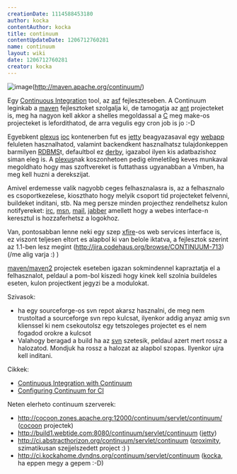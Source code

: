```yaml
---
creationDate: 1114588453180 
author: kocka 
contentAuthor: kocka 
title: continuum 
contentUpdateDate: 1206712760281 
name: continuum 
layout: wiki 
date: 1206712760281 
creator: kocka 
---
```

![image](http://maven.apache.org/continuum/images/continuum_logo_75.gif)(http://maven.apache.org/continuum/)

Egy [Continuous Integration](Continuous%20Integration.html) tool, az [asf](ASF.html) fejleszteseben. A Continuum leginkab a [maven](maven.html) fejlesztoket szolgalja ki, de tamogatja az [ant](ant.html) projecteket is, meg ha nagyon kell akkor a shelles megoldassal a [C](C.html) meg make-os projecteket is lefordithatod, de arra vegulis egy cron job is jo :-D

Egyebkent [plexus](plexus.html) [ioc](ioc.html) kontenerben fut es [jetty](jetty.html) beagyazasaval egy [webapp](webapp.html) feluleten hasznalhatod, valamint backendkent hasznalhatsz tulajdonkeppen barmilyen [RDBMS](RDBMS.html)t, defaultbol ez [derby](Derby.html), igazabol ilyen kis adatbazishoz siman eleg is. A [plexus](plexus.html)nak koszonhetoen pedig  elmeletileg keves munkaval megoldhato hogy mas szoftvereket is futtathass ugyanabban a Vmben, ha meg kell huzni a derekszijat.

Amivel erdemesse valik nagyobb ceges felhasznalasra is, az a felhasznalo es csoportkezelese, kioszthato hogy melyik csoport tid projecteket felvenni, buildeket inditani, stb. Na meg persze minden projecthez rendelhetsz kulon notifyereket: [irc](irc.html), [msn](Missing.html), [mail](mail.html), [jabber](jabber.html) amellett hogy a webes interface-n keresztul is hozzaferhetsz a logokhoz.

Van, pontosabban lenne neki egy szep [xfire](xfire.html)-os web services interface is, ez viszont teljesen eltort es alapbol ki van belole iktatva, a fejlesztok szerint az 1.1-ben lesz megint (http://jira.codehaus.org/browse/CONTINUUM-713) (/me alig varja :) )

[maven/maven2](maven/maven2.html) projectek eseteben igazan sokmindennel kapraztatja el a felhasznalot, peldaul a pom-bol kiszedi hogy kinek kell szolnia buildeles eseten, kulon projectkent jegyzi be a modulokat.

Szivasok:

*   ha egy sourceforge-os svn repot akarsz hasznalni, de meg nem trustoltad a sourceforge svn repo kulcsat, ilyenkor addig anyaz amig svn klienssel ki nem csekoutolsz egy tetszoleges projectet es el nem fogadod orokre a kulcsot
*   Valahogy beragad a build ha az [svn](svn.html) szetesik, peldaul azert mert rossz a halozatod. Mondjuk ha rossz a halozat az alapbol szopas. Ilyenkor ujra kell inditani.



Cikkek:
*   [Continuous Integration with Continuum](http://today.java.net/pub/a/today/2006/05/30/continuous-integration-with-continuum.html)
*   [Configuring Continuum for CI](http://www.testearly.com/2006/08/05/configuring-continuum-for-ci/)



Neten elerheto continuum szerverek:
*   http://cocoon.zones.apache.org:12000/continuum/servlet/continuum/ ([cocoon](cocoon.html) projectek)
*   http://build1.webtide.com:8080/continuum/servlet/continuum ([jetty](jetty.html))
*   http://ci.abstracthorizon.org/continuum/servlet/continuum ([proximity](proximity.html), szimatikusan szejjelszedett project :) )
*   http://ci.kockahome.dyndns.org/continuum/servlet/continuum ([kocka](kocka.html), ha eppen megy a gepem :-D)




